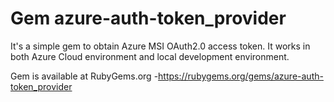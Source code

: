 # Gem azure-auth-token_provider

It's a simple gem to obtain Azure MSI OAuth2.0 access token.
It works in both Azure Cloud environment and local development environment.

Gem is available at RubyGems.org -https://rubygems.org/gems/azure-auth-token_provider
